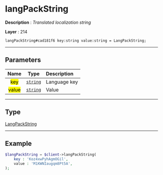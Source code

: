 # langPackString

**Description** : *Translated localization string*

**Layer** : 214

```tl
langPackString#cad181f6 key:string value:string = LangPackString;
```

---

## Parameters

| Name | Type | Description |
| :---: | :---: | :--- |
| <mark>key</mark> | [`string`](type/string) | Language key |
| <mark>value</mark> | [`string`](type/string) | Value |

---

## Type

[LangPackString](type/LangPackString)

---

## Example

```php
$langPackString = $client->langPackString(
	key : 'Koz4xwPyhAgmOGil',
	value : 'M1KWNIaugqm8Pt5A',
);
```